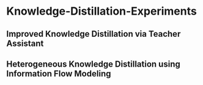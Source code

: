 # Knowledge-Distillation-Experiments

## Improved Knowledge Distillation via Teacher Assistant
## Heterogeneous Knowledge Distillation using Information Flow Modeling
